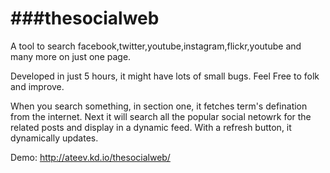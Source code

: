 ###thesocialweb
============

A tool to search facebook,twitter,youtube,instagram,flickr,youtube and many more on just one page.

Developed in just 5 hours, it might have lots of small bugs. Feel Free to folk and improve.

When you search something, in section one,  it fetches term's defination from the internet.
Next it will search all the popular social netowrk for the related posts and display in a dynamic feed.
With a refresh button, it dynamically updates.


Demo: http://ateev.kd.io/thesocialweb/




